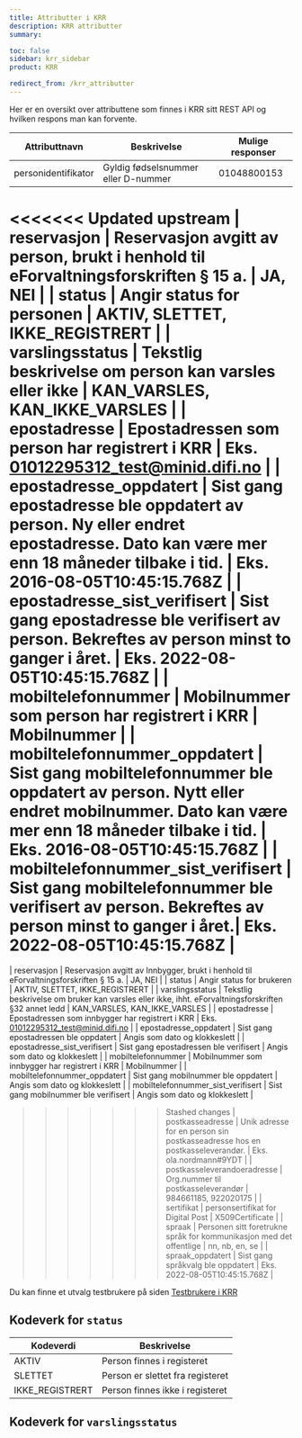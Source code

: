 ```yaml
---
title: Attributter i KRR
description: KRR attributter
summary:

toc: false
sidebar: krr_sidebar
product: KRR

redirect_from: /krr_attributter
---
```

Her er en oversikt over attributtene som finnes i KRR sitt REST API og hvilken respons man kan forvente.

| Attributtnavn | Beskrivelse | Mulige responser |
| - | - | - |
| personidentifikator | Gyldig fødselsnummer eller D-nummer | 01048800153 |
<<<<<<< Updated upstream
| reservasjon | Reservasjon avgitt av person, brukt i henhold til eForvaltningsforskriften § 15 a. | JA, NEI |
| status | Angir status for personen | AKTIV, SLETTET, IKKE_REGISTRERT |
| varslingsstatus | Tekstlig beskrivelse om person kan varsles eller ikke | KAN_VARSLES, KAN_IKKE_VARSLES |
| epostadresse | Epostadressen som person har registrert i KRR | Eks. 01012295312_test@minid.difi.no |
| epostadresse_oppdatert | Sist gang epostadresse ble oppdatert av person. Ny eller endret epostadresse. Dato kan være mer enn 18 måneder tilbake i tid. | Eks. 2016-08-05T10:45:15.768Z |
| epostadresse_sist_verifisert | Sist gang epostadresse ble verifisert av person. Bekreftes av person minst to ganger i året. | Eks. 2022-08-05T10:45:15.768Z |
| mobiltelefonnummer | Mobilnummer som person har registrert i KRR | Mobilnummer |
| mobiltelefonnummer_oppdatert | Sist gang mobiltelefonnummer ble oppdatert av person.  Nytt eller endret mobilnummer. Dato kan være mer enn 18 måneder tilbake i tid. | Eks. 2016-08-05T10:45:15.768Z |
| mobiltelefonnummer_sist_verifisert | Sist gang mobiltelefonnummer ble verifisert av person.  Bekreftes av person minst to ganger i året.| Eks. 2022-08-05T10:45:15.768Z |
=======
| reservasjon | Reservasjon avgitt av Innbygger, brukt i henhold til eForvaltningsforskriften § 15 a. | JA, NEI |
| status | Angir status for brukeren | AKTIV, SLETTET, IKKE_REGISTRERT |
| varslingsstatus | Tekstlig beskrivelse om bruker kan varsles eller ikke, ihht. eForvaltningsforskriften §32 annet ledd | KAN_VARSLES, KAN_IKKE_VARSLES |
| epostadresse | Epostadressen som innbygger har registrert i KRR | Eks. 01012295312_test@minid.difi.no |
| epostadresse_oppdatert | Sist gang epostadressen ble oppdatert | Angis som dato og klokkeslett |
| epostadresse_sist_verifisert | Sist gang epostadressen ble verifisert | Angis som dato og klokkeslett |
| mobiltelefonnummer | Mobilnummer som innbygger har registrert i KRR | Mobilnummer |
| mobiltelefonnummer_oppdatert | Sist gang mobilnummer ble oppdatert | Angis som dato og klokkeslett |
| mobiltelefonnummer_sist_verifisert | Sist gang mobilnummer ble verifisert | Angis som dato og klokkeslett |
>>>>>>> Stashed changes
| postkasseadresse | Unik adresse for en person sin postkasseadresse hos en postkasseleverandør. | Eks. ola.nordmann#9YDT |
| postkasseleverandoeradresse | Org.nummer til postkasseleverandør | 984661185, 922020175 |
| sertifikat | personsertifikat for Digital Post | X509Certificate |
| spraak | Personen sitt foretrukne språk for kommunikasjon med det offentlige | nn, nb, en, se |
| spraak_oppdatert | Sist gang språkvalg ble oppdatert | Eks. 2022-08-05T10:45:15.768Z |

Du kan finne et utvalg testbrukere på siden [Testbrukere i KRR]({{site.baseurl}}/docs/Kontaktregisteret/krr_testbrukere)


## Kodeverk for `status`

|Kodeverdi|	Beskrivelse|
|-|-|
|AKTIV|	Person finnes i registeret|
|SLETTET|	Person er slettet fra registeret|
|IKKE_REGISTRERT|	Person finnes ikke i registeret|

## Kodeverk for `varslingsstatus`
